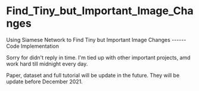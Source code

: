 # Find_Tiny_but_Important_Image_Changes
 Using Siamese Network to Find Tiny but Important Image Changes ------ Code Implementation

Sorry for didn't reply in time. I'm tied up with other important projects, amd work hard till midnight every day. 

Paper, dataset and full tutorial will be update in the future. They will be update before December 2021.
